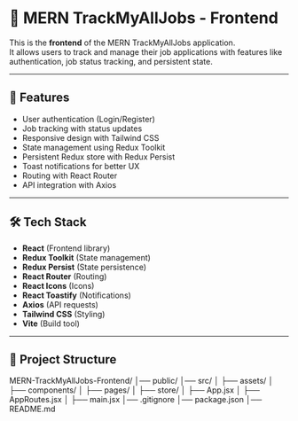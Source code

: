 # 🚀 MERN TrackMyAllJobs - Frontend

This is the **frontend** of the MERN TrackMyAllJobs application.  
It allows users to track and manage their job applications with features like authentication, job status tracking, and persistent state.

---

## 🌟 Features
- User authentication (Login/Register)
- Job tracking with status updates
- Responsive design with Tailwind CSS
- State management using Redux Toolkit
- Persistent Redux store with Redux Persist
- Toast notifications for better UX
- Routing with React Router
- API integration with Axios

---

## 🛠 Tech Stack
- **React** (Frontend library)
- **Redux Toolkit** (State management)
- **Redux Persist** (State persistence)
- **React Router** (Routing)
- **React Icons** (Icons)
- **React Toastify** (Notifications)
- **Axios** (API requests)
- **Tailwind CSS** (Styling)
- **Vite** (Build tool)

---

## 📂 Project Structure
MERN-TrackMyAllJobs-Frontend/
│── public/
│── src/
│ ├── assets/
│ ├── components/
│ ├── pages/
│ ├── store/
│ ├── App.jsx
│ ├── AppRoutes.jsx
│ ├── main.jsx
│── .gitignore
│── package.json
│── README.md

